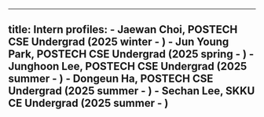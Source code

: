 
---
title: Intern
profiles:
    - Jaewan Choi, POSTECH CSE Undergrad (2025 winter - )
    - Jun Young Park, POSTECH CSE Undergrad (2025 spring - )
    - Junghoon Lee, POSTECH CSE Undergrad (2025 summer - )
    - Dongeun Ha, POSTECH CSE Undergrad (2025 summer - )
    - Sechan Lee, SKKU CE Undergrad (2025 summer - )
---

